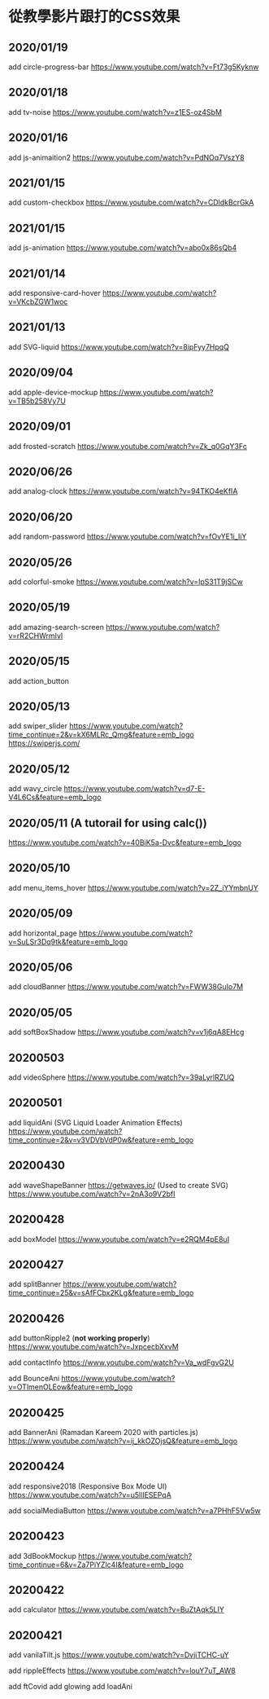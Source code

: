 # 從教學影片跟打的CSS效果

## 2020/01/19
add circle-progress-bar
https://www.youtube.com/watch?v=Ft73g5Kyknw

## 2020/01/18
add tv-noise
https://www.youtube.com/watch?v=z1ES-oz4SbM

## 2020/01/16
add js-animaition2
https://www.youtube.com/watch?v=PdNOq7VszY8

## 2021/01/15
add custom-checkbox
https://www.youtube.com/watch?v=CDldkBcrGkA

## 2021/01/15
add js-animation
https://www.youtube.com/watch?v=abo0x86sQb4
## 2021/01/14
add responsive-card-hover
https://www.youtube.com/watch?v=VKcbZGW1woc

## 2021/01/13

add SVG-liquid
https://www.youtube.com/watch?v=8ipFyy7HpqQ

## 2020/09/04

add apple-device-mockup
https://www.youtube.com/watch?v=TB5b258Vy7U

## 2020/09/01

add frosted-scratch
https://www.youtube.com/watch?v=Zk_q0GqY3Fc

## 2020/06/26

add analog-clock
https://www.youtube.com/watch?v=94TKO4eKfIA

## 2020/06/20
add random-password
https://www.youtube.com/watch?v=fOvYE1i_IiY

## 2020/05/26

add colorful-smoke
https://www.youtube.com/watch?v=IpS31T9jSCw

## 2020/05/19

add amazing-search-screen
https://www.youtube.com/watch?v=rR2CHWrmIvI


## 2020/05/15

add action_button

## 2020/05/13

add swiper_slider
https://www.youtube.com/watch?time_continue=2&v=kX6MLRc_Qmg&feature=emb_logo
https://swiperjs.com/

## 2020/05/12 
add wavy_circle
https://www.youtube.com/watch?v=d7-E-V4L6Cs&feature=emb_logo

## 2020/05/11 (A tutorail for using calc())

https://www.youtube.com/watch?v=40BiK5a-Dvc&feature=emb_logo

## 2020/05/10

add menu_items_hover
https://www.youtube.com/watch?v=2Z_iYYmbnUY

## 2020/05/09

add horizontal_page
https://www.youtube.com/watch?v=SuLSr3Dq9tk&feature=emb_logo

## 2020/05/06

add cloudBanner
https://www.youtube.com/watch?v=FWW38GuIo7M

## 2020/05/05

add softBoxShadow
https://www.youtube.com/watch?v=v1j6qA8EHcg

## 20200503

add videoSphere
https://www.youtube.com/watch?v=39aLyrlRZUQ

## 20200501

add liquidAni (SVG Liquid Loader Animation Effects)
https://www.youtube.com/watch?time_continue=2&v=v3VDVbVdP0w&feature=emb_logo

## 20200430

add waveShapeBanner
https://getwaves.io/ (Used to create SVG)
https://www.youtube.com/watch?v=2nA3o9V2bfI

## 20200428

add boxModel
https://www.youtube.com/watch?v=e2RQM4pE8uI

## 20200427

add splitBanner
https://www.youtube.com/watch?time_continue=25&v=sAfFCbx2KLg&feature=emb_logo

## 20200426

add buttonRipple2 (**not working properly**)
https://www.youtube.com/watch?v=JxpcecbXxvM

add contactInfo
https://www.youtube.com/watch?v=Va_wdFgvG2U

add BounceAni
https://www.youtube.com/watch?v=OTlmenOLEow&feature=emb_logo    

## 20200425

add BannerAni (Ramadan Kareem 2020 with particles.js)
https://www.youtube.com/watch?v=ij_kkOZOjsQ&feature=emb_logo

## 20200424

add responsive2018 (Responsive Box Mode UI)
https://www.youtube.com/watch?v=u5llIESEPqA

add socialMediaButton
https://www.youtube.com/watch?v=a7PHhF5Vw5w

## 20200423

add 3dBookMockup
https://www.youtube.com/watch?time_continue=6&v=Za7PiYZlc4I&feature=emb_logo

## 20200422

add calculator
https://www.youtube.com/watch?v=BuZtAqk5LIY

## 20200421

add vanilaTilt.js
https://www.youtube.com/watch?v=DvjiTCHC-uY

add rippleEffects
https://www.youtube.com/watch?v=louY7uT_AW8

add ftCovid
add glowing
add loadAni